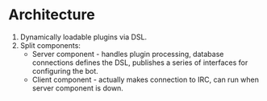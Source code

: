 Architecture
============
1. Dynamically loadable plugins via DSL.
2. Split components:
    - Server component - handles plugin processing, database connections
      defines the DSL, publishes a series of interfaces for configuring the
      bot.
    - Client component - actually makes connection to IRC, can run when
      server component is down.
